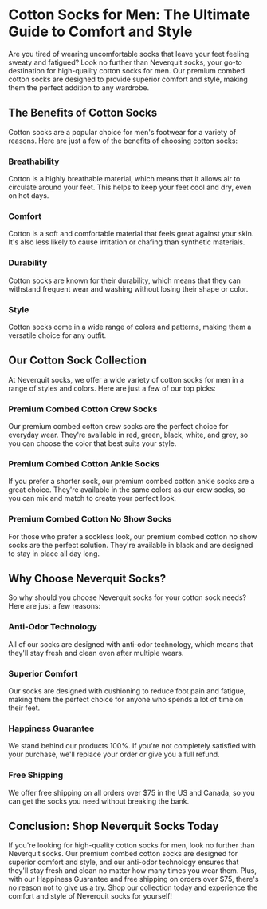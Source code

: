 # Cotton Socks for Men: The Ultimate Guide to Comfort and Style

Are you tired of wearing uncomfortable socks that leave your feet feeling sweaty and fatigued? Look no further than Neverquit socks, your go-to destination for high-quality cotton socks for men. Our premium combed cotton socks are designed to provide superior comfort and style, making them the perfect addition to any wardrobe. 

## The Benefits of Cotton Socks

Cotton socks are a popular choice for men's footwear for a variety of reasons. Here are just a few of the benefits of choosing cotton socks:

### Breathability

Cotton is a highly breathable material, which means that it allows air to circulate around your feet. This helps to keep your feet cool and dry, even on hot days.

### Comfort

Cotton is a soft and comfortable material that feels great against your skin. It's also less likely to cause irritation or chafing than synthetic materials.

### Durability

Cotton socks are known for their durability, which means that they can withstand frequent wear and washing without losing their shape or color.

### Style

Cotton socks come in a wide range of colors and patterns, making them a versatile choice for any outfit.

## Our Cotton Sock Collection

At Neverquit socks, we offer a wide variety of cotton socks for men in a range of styles and colors. Here are just a few of our top picks:

### Premium Combed Cotton Crew Socks

Our premium combed cotton crew socks are the perfect choice for everyday wear. They're available in red, green, black, white, and grey, so you can choose the color that best suits your style.

### Premium Combed Cotton Ankle Socks

If you prefer a shorter sock, our premium combed cotton ankle socks are a great choice. They're available in the same colors as our crew socks, so you can mix and match to create your perfect look.

### Premium Combed Cotton No Show Socks

For those who prefer a sockless look, our premium combed cotton no show socks are the perfect solution. They're available in black and are designed to stay in place all day long.

## Why Choose Neverquit Socks?

So why should you choose Neverquit socks for your cotton sock needs? Here are just a few reasons:

### Anti-Odor Technology

All of our socks are designed with anti-odor technology, which means that they'll stay fresh and clean even after multiple wears.

### Superior Comfort

Our socks are designed with cushioning to reduce foot pain and fatigue, making them the perfect choice for anyone who spends a lot of time on their feet.

### Happiness Guarantee

We stand behind our products 100%. If you're not completely satisfied with your purchase, we'll replace your order or give you a full refund.

### Free Shipping

We offer free shipping on all orders over $75 in the US and Canada, so you can get the socks you need without breaking the bank.

## Conclusion: Shop Neverquit Socks Today

If you're looking for high-quality cotton socks for men, look no further than Neverquit socks. Our premium combed cotton socks are designed for superior comfort and style, and our anti-odor technology ensures that they'll stay fresh and clean no matter how many times you wear them. Plus, with our Happiness Guarantee and free shipping on orders over $75, there's no reason not to give us a try. Shop our collection today and experience the comfort and style of Neverquit socks for yourself!